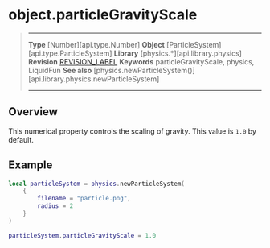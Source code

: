 # object.particleGravityScale

> --------------------- ------------------------------------------------------------------------------------------
> __Type__              [Number][api.type.Number]
> __Object__            [ParticleSystem][api.type.ParticleSystem]
> __Library__           [physics.*][api.library.physics]
> __Revision__          [REVISION_LABEL](REVISION_URL)
> __Keywords__          particleGravityScale, physics, LiquidFun
> __See also__          [physics.newParticleSystem()][api.library.physics.newParticleSystem]
> --------------------- ------------------------------------------------------------------------------------------


## Overview

This numerical property controls the scaling of gravity. This value is `1.0` by default.


## Example

``````lua
local particleSystem = physics.newParticleSystem(
	{
		filename = "particle.png",
		radius = 2
	}
)

particleSystem.particleGravityScale = 1.0
``````
